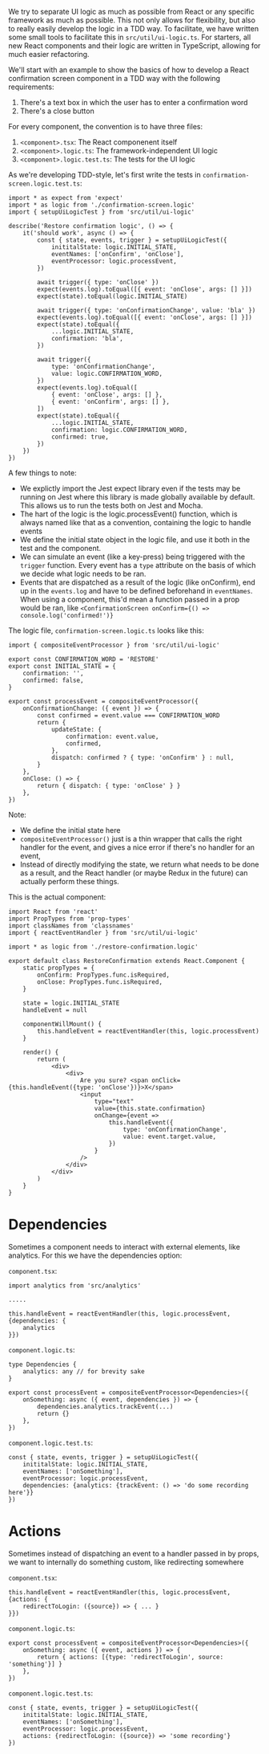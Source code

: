 We try to separate UI logic as much as possible from React or any specific framework as much as possible. This not only allows for flexibility, but also to really easily develop the logic in a TDD way. To facilitate, we have written some small tools to facilitate this in `src/util/ui-logic.ts`. For starters, all new React components and their logic are written in TypeScript, allowing for much easier refactoring.

We'll start with an example to show the basics of how to develop a React confirmation screen component in a TDD way with the following requirements:

1. There's a text box in which the user has to enter a confirmation word
2. There's a close button

For every component, the convention is to have three files:

1. `<component>.tsx`: The React componenent itself
2. `<component>.logic.ts`: The framework-independent UI logic
3. `<component>.logic.test.ts`: The tests for the UI logic

As we're developing TDD-style, let's first write the tests in `confirmation-screen.logic.test.ts`:

```
import * as expect from 'expect'
import * as logic from './confirmation-screen.logic'
import { setupUiLogicTest } from 'src/util/ui-logic'

describe('Restore confirmation logic', () => {
    it('should work', async () => {
        const { state, events, trigger } = setupUiLogicTest({
            inititalState: logic.INITIAL_STATE,
            eventNames: ['onConfirm', 'onClose'],
            eventProcessor: logic.processEvent,
        })

        await trigger({ type: 'onClose' })
        expect(events.log).toEqual([{ event: 'onClose', args: [] }])
        expect(state).toEqual(logic.INITIAL_STATE)

        await trigger({ type: 'onConfirmationChange', value: 'bla' })
        expect(events.log).toEqual([{ event: 'onClose', args: [] }])
        expect(state).toEqual({
            ...logic.INITIAL_STATE,
            confirmation: 'bla',
        })

        await trigger({
            type: 'onConfirmationChange',
            value: logic.CONFIRMATION_WORD,
        })
        expect(events.log).toEqual([
            { event: 'onClose', args: [] },
            { event: 'onConfirm', args: [] },
        ])
        expect(state).toEqual({
            ...logic.INITIAL_STATE,
            confirmation: logic.CONFIRMATION_WORD,
            confirmed: true,
        })
    })
})
```

A few things to note:

-   We explictly import the Jest expect library even if the tests may be running on Jest where this library is made globally available by default. This allows us to run the tests both on Jest and Mocha.
-   The hart of the logic is the logic.processEvent() function, which is always named like that as a convention, containing the logic to handle events
-   We define the initial state object in the logic file, and use it both in the test and the component.
-   We can simulate an event (like a key-press) being triggered with the `trigger` function. Every event has a `type` attribute on the basis of which we decide what logic needs to be ran.
-   Events that are dispatched as a result of the logic (like onConfirm), end up in the `events.log` and have to be defined beforehand in `eventNames`. When using a component, this'd mean a function passed in a prop would be ran, like `<ConfirmationScreen onConfirm={() => console.log('confirmed!')}`

The logic file, `confirmation-screen.logic.ts` looks like this:

```
import { compositeEventProcessor } from 'src/util/ui-logic'

export const CONFIRMATION_WORD = 'RESTORE'
export const INITIAL_STATE = {
    confirmation: '',
    confirmed: false,
}

export const processEvent = compositeEventProcessor({
    onConfirmationChange: ({ event }) => {
        const confirmed = event.value === CONFIRMATION_WORD
        return {
            updateState: {
                confirmation: event.value,
                confirmed,
            },
            dispatch: confirmed ? { type: 'onConfirm' } : null,
        }
    },
    onClose: () => {
        return { dispatch: { type: 'onClose' } }
    },
})
```

Note:

-   We define the initial state here
-   `compositeEventProcessor()` just is a thin wrapper that calls the right handler for the event, and gives a nice error if there's no handler for an event,
-   Instead of directly modifying the state, we return what needs to be done as a result, and the React handler (or maybe Redux in the future) can actually perform these things.

This is the actual component:

```
import React from 'react'
import PropTypes from 'prop-types'
import classNames from 'classnames'
import { reactEventHandler } from 'src/util/ui-logic'

import * as logic from './restore-confirmation.logic'

export default class RestoreConfirmation extends React.Component {
    static propTypes = {
        onConfirm: PropTypes.func.isRequired,
        onClose: PropTypes.func.isRequired,
    }

    state = logic.INITIAL_STATE
    handleEvent = null

    componentWillMount() {
        this.handleEvent = reactEventHandler(this, logic.processEvent)
    }

    render() {
        return (
            <div>
                <div>
                    Are you sure? <span onClick={this.handleEvent({type: 'onClose'})}>X</span>
                    <input
                        type="text"
                        value={this.state.confirmation}
                        onChange={event =>
                            this.handleEvent({
                                type: 'onConfirmationChange',
                                value: event.target.value,
                            })
                        }
                    />
                </div>
            </div>
        )
    }
}
```

# Dependencies

Sometimes a component needs to interact with external elements, like analytics. For this we have the dependencies option:

`component.tsx`:

```
import analytics from 'src/analytics'

.....

this.handleEvent = reactEventHandler(this, logic.processEvent, {dependencies: {
    analytics
}})
```

`component.logic.ts`:

```
type Dependencies {
    analytics: any // for brevity sake
}

export const processEvent = compositeEventProcessor<Dependencies>({
    onSomething: async ({ event, dependencies }) => {
        dependencies.analytics.trackEvent(...)
        return {}
    },
})
```

`component.logic.test.ts`:

```
const { state, events, trigger } = setupUiLogicTest({
    inititalState: logic.INITIAL_STATE,
    eventNames: ['onSomething'],
    eventProcessor: logic.processEvent,
    dependencies: {analytics: {trackEvent: () => 'do some recording here'}}
})
```

# Actions

Sometimes instead of dispatching an event to a handler passed in by props, we want to internally do something custom, like redirecting somewhere

`component.tsx`:

```
this.handleEvent = reactEventHandler(this, logic.processEvent, {actions: {
    redirectToLogin: ({source}) => { ... }
}})
```

`component.logic.ts`:

```
export const processEvent = compositeEventProcessor<Dependencies>({
    onSomething: async ({ event, actions }) => {
        return { actions: [{type: 'redirectToLogin', source: 'something'}] }
    },
})
```

`component.logic.test.ts`:

```
const { state, events, trigger } = setupUiLogicTest({
    inititalState: logic.INITIAL_STATE,
    eventNames: ['onSomething'],
    eventProcessor: logic.processEvent,
    actions: {redirectToLogin: ({source}) => 'some recording'}
})
```
